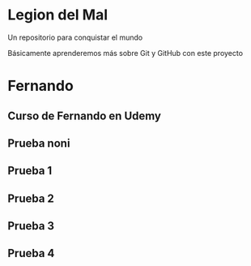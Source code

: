 # Legion del Mal
Un repositorio para conquistar el mundo

Básicamente aprenderemos más sobre Git y GitHub con este proyecto


# Fernando


## Curso de Fernando en Udemy

## Prueba noni

## Prueba 1

## Prueba 2

## Prueba 3

## Prueba 4
